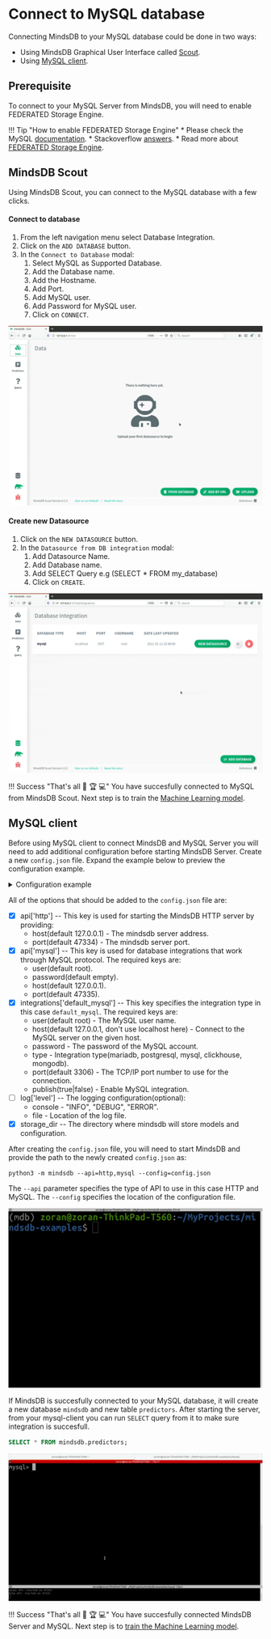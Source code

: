 # Connect to MySQL database

Connecting MindsDB to your MySQL database could be done in two ways:

* Using MindsDB Graphical User Interface called [Scout](#mindsdb-scout).
* Using [MySQL client](#mysql-client).

## Prerequisite

To connect to your MySQL Server from MindsDB, you will need to enable FEDERATED Storage Engine.

!!! Tip "How to enable FEDERATED Storage Engine"
    * Please check the MySQL [documentation](https://dev.mysql.com/doc/refman/8.0/en/federated-storage-engine.html).
    * Stackoverflow [answers](https://stackoverflow.com/questions/5210309/how-can-i-enable-federated-engine-in-mysql-after-installation).
    * Read more about [FEDERATED Storage Engine](https://dev.mysql.com/doc/refman/8.0/en/federated-description.html).

## MindsDB Scout

Using MindsDB Scout, you can connect to the MySQL database with a few clicks.

#### Connect to database

1. From the left navigation menu select Database Integration.
2. Click on the `ADD DATABASE` button. 
3. In the `Connect to Database` modal:
    1. Select MySQL as Supported Database.
    2. Add the Database name.
    3. Add the Hostname.
    4. Add Port.
    5. Add MySQL user.
    6. Add Password for MySQL user.
    7. Click on `CONNECT`.


![Connect to MySQL](/assets/data/mysql.gif)

#### Create new Datasource

1. Click on the `NEW DATASOURCE` button.
2. In the `Datasource from DB integration` modal:
    1. Add Datasource Name.
    2. Add Database name.
    3. Add SELECT Query e.g (SELECT * FROM my_database)
    4. Click on `CREATE`.

![Create MySQL Datasource](/assets/data/mysql-ds.gif)

!!! Success "That's all :tada: :trophy:  :computer:"
    You have succesfully connected to MySQL from MindsDB Scout. Next step is to train the [Machine Learning model](/docs/model/train).

## MySQL client

Before using MySQL client to connect MindsDB and MySQL Server you will need to add additional configuration before starting MindsDB Server. Create a new `config.json` file. Expand the example below to preview the configuration example.

<details class="success">
    <summary> Configuration example</summary>  
```json
{
    "api": {
        "http": {
            "host": "0.0.0.0",
            "port": "47334"
        },
        "mysql": {
            "host": "127.0.0.1",
            "password": "",
            "port": "47335",
            "user": "root"
        }
    },
    "config_version": "1.4",
    "debug": true,
    "integrations": {
       "default_mysql": {
            "publish": true,
            "host": "localhost",
            "password": "root",
            "port": 3307,
            "type": "mysql",
            "user": "root"
        }
    },
    "log": {
        "level": {
            "console": "DEBUG",
            "file": "INFO"
        }
    },
    "storage_dir": "/storage"
}
```        
</details> 

All of the options that should be added to the `config.json` file are:

* [x] api['http'] -- This key is used for starting the MindsDB HTTP server by providing:
    * host(default 127.0.0.1) - The mindsdb server address.
    * port(default 47334) - The mindsdb server port.
* [x] api['mysql'] -- This key is used for database integrations that work through MySQL protocol. The required keys are:
    * user(default root).
    * password(default empty).
    * host(default 127.0.0.1).
    * port(default 47335).
* [x] integrations['default_mysql'] -- This key specifies the integration type in this case `default_mysql`. The required keys are:
    * user(default root) - The MySQL user name.
    * host(default 127.0.0.1, don't use localhost here) - Connect to the MySQL server on the given host. 
    * password - The password of the MySQL account. 
    * type - Integration type(mariadb, postgresql, mysql, clickhouse, mongodb).
    * port(default 3306) - The TCP/IP port number to use for the connection. 
    * publish(true|false) - Enable MySQL integration.
* [ ] log['level'] -- The logging configuration(optional):
    * console - "INFO", "DEBUG", "ERROR".
    * file - Location of the log file.
* [x] storage_dir -- The directory where mindsdb will store models and configuration.

After creating the `config.json` file, you will need to start MindsDB and provide the path to the newly created `config.json` as:

```
python3 -m mindsdb --api=http,mysql --config=config.json
```

The `--api` parameter specifies the type of API to use in this case HTTP and MySQL. The `--config` specifies the location of the configuration file.

![Start MindsDB with config](/assets/data/start-config.gif)

If MindsDB is succesfully connected to your MySQL database, it will create a new database `mindsdb` and new table `predictors`.
After starting the server, from your mysql-client you can run `SELECT` query from it to make sure integration is succesfull.

```sql
SELECT * FROM mindsdb.predictors;
```

![SELECT from MindsDB predictors table](/assets/data/mysql-select.gif)

!!! Success "That's all :tada: :trophy:  :computer:"
    You have succesfully connected MindsDB Server and MySQL. Next step is to [train the Machine Learning model](/docs/model/mysql).